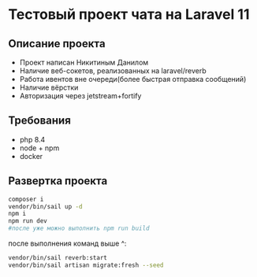 # Тестовый проект чата на Laravel 11

## Описание проекта
* Проект написан Никитиным Данилом
* Наличие веб-сокетов, реализованных на laravel/reverb
* Работа ивентов вне очереди(более быстрая отправка сообщений)
* Наличие вёрстки
* Авторизация через jetstream+fortify

## Требования
* php 8.4
* node + npm
* docker

## Развертка проекта
```bash
composer i
vendor/bin/sail up -d
npm i
npm run dev
#после уже можно выполнить npm run build
```
после выполнения команд выше ^:
```bash
vendor/bin/sail reverb:start
vendor/bin/sail artisan migrate:fresh --seed
```
